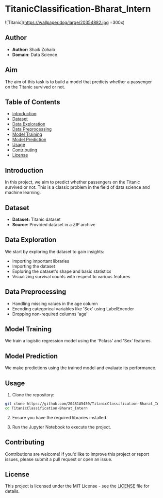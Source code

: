 # TitanicClassification-Bharat_Intern
![Titanic](https://wallpaper.dog/large/20354882.jpg =300x)
## Author

- **Author:** Shaik Zohaib
- **Domain:** Data Science

## Aim

The aim of this task is to build a model that predicts whether a passenger on the Titanic survived or not.

## Table of Contents

- [Introduction](#introduction)
- [Dataset](#dataset)
- [Data Exploration](#data-exploration)
- [Data Preprocessing](#data-preprocessing)
- [Model Training](#model-training)
- [Model Prediction](#model-prediction)
- [Usage](#usage)
- [Contributing](#contributing)
- [License](#license)

## Introduction

In this project, we aim to predict whether passengers on the Titanic survived or not. This is a classic problem in the field of data science and machine learning.

## Dataset

- **Dataset:** Titanic dataset
- **Source:** Provided dataset in a ZIP archive

## Data Exploration

We start by exploring the dataset to gain insights:

- Importing important libraries
- Importing the dataset
- Exploring the dataset's shape and basic statistics
- Visualizing survival counts with respect to various features

## Data Preprocessing

- Handling missing values in the age column
- Encoding categorical variables like 'Sex' using LabelEncoder
- Dropping non-required columns 'age'

## Model Training

We train a logistic regression model using the 'Pclass' and 'Sex' features.

## Model Prediction

We make predictions using the trained model and evaluate its performance.

## Usage

1. Clone the repository:

```bash
git clone https://github.com/20481A5450/TitanicClassification-Bharat_Intern.git
cd TitanicClassification-Bharat_Intern
```

2. Ensure you have the required libraries installed.

3. Run the Jupyter Notebook to execute the project.

## Contributing

Contributions are welcome! If you'd like to improve this project or report issues, please submit a pull request or open an issue.

## License

This project is licensed under the MIT License - see the [LICENSE](LICENSE) file for details.
